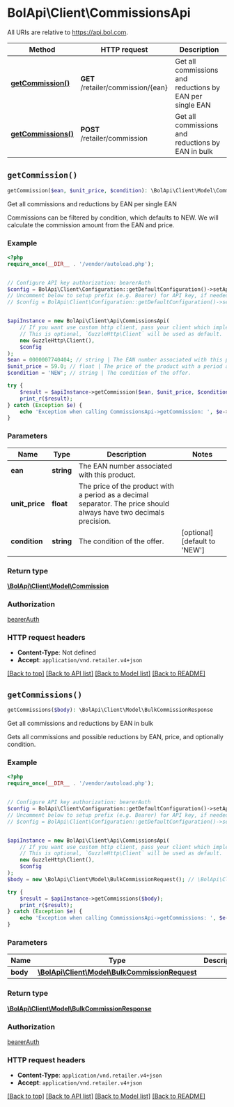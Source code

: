 # BolApi\Client\CommissionsApi

All URIs are relative to https://api.bol.com.

Method | HTTP request | Description
------------- | ------------- | -------------
[**getCommission()**](CommissionsApi.md#getCommission) | **GET** /retailer/commission/{ean} | Get all commissions and reductions by EAN per single EAN
[**getCommissions()**](CommissionsApi.md#getCommissions) | **POST** /retailer/commission | Get all commissions and reductions by EAN in bulk


## `getCommission()`

```php
getCommission($ean, $unit_price, $condition): \BolApi\Client\Model\Commission
```

Get all commissions and reductions by EAN per single EAN

Commissions can be filtered by condition, which defaults to NEW. We will calculate the commission amount from the EAN and price.

### Example

```php
<?php
require_once(__DIR__ . '/vendor/autoload.php');


// Configure API key authorization: bearerAuth
$config = BolApi\Client\Configuration::getDefaultConfiguration()->setApiKey('Authorization', 'YOUR_API_KEY');
// Uncomment below to setup prefix (e.g. Bearer) for API key, if needed
// $config = BolApi\Client\Configuration::getDefaultConfiguration()->setApiKeyPrefix('Authorization', 'Bearer');


$apiInstance = new BolApi\Client\Api\CommissionsApi(
    // If you want use custom http client, pass your client which implements `GuzzleHttp\ClientInterface`.
    // This is optional, `GuzzleHttp\Client` will be used as default.
    new GuzzleHttp\Client(),
    $config
);
$ean = 0000007740404; // string | The EAN number associated with this product.
$unit_price = 59.0; // float | The price of the product with a period as a decimal separator. The price should always have two decimals precision.
$condition = 'NEW'; // string | The condition of the offer.

try {
    $result = $apiInstance->getCommission($ean, $unit_price, $condition);
    print_r($result);
} catch (Exception $e) {
    echo 'Exception when calling CommissionsApi->getCommission: ', $e->getMessage(), PHP_EOL;
}
```

### Parameters

Name | Type | Description  | Notes
------------- | ------------- | ------------- | -------------
 **ean** | **string**| The EAN number associated with this product. |
 **unit_price** | **float**| The price of the product with a period as a decimal separator. The price should always have two decimals precision. |
 **condition** | **string**| The condition of the offer. | [optional] [default to &#39;NEW&#39;]

### Return type

[**\BolApi\Client\Model\Commission**](../Model/Commission.md)

### Authorization

[bearerAuth](../../README.md#bearerAuth)

### HTTP request headers

- **Content-Type**: Not defined
- **Accept**: `application/vnd.retailer.v4+json`

[[Back to top]](#) [[Back to API list]](../../README.md#endpoints)
[[Back to Model list]](../../README.md#models)
[[Back to README]](../../README.md)

## `getCommissions()`

```php
getCommissions($body): \BolApi\Client\Model\BulkCommissionResponse
```

Get all commissions and reductions by EAN in bulk

Gets all commissions and possible reductions by EAN, price, and optionally condition.

### Example

```php
<?php
require_once(__DIR__ . '/vendor/autoload.php');


// Configure API key authorization: bearerAuth
$config = BolApi\Client\Configuration::getDefaultConfiguration()->setApiKey('Authorization', 'YOUR_API_KEY');
// Uncomment below to setup prefix (e.g. Bearer) for API key, if needed
// $config = BolApi\Client\Configuration::getDefaultConfiguration()->setApiKeyPrefix('Authorization', 'Bearer');


$apiInstance = new BolApi\Client\Api\CommissionsApi(
    // If you want use custom http client, pass your client which implements `GuzzleHttp\ClientInterface`.
    // This is optional, `GuzzleHttp\Client` will be used as default.
    new GuzzleHttp\Client(),
    $config
);
$body = new \BolApi\Client\Model\BulkCommissionRequest(); // \BolApi\Client\Model\BulkCommissionRequest

try {
    $result = $apiInstance->getCommissions($body);
    print_r($result);
} catch (Exception $e) {
    echo 'Exception when calling CommissionsApi->getCommissions: ', $e->getMessage(), PHP_EOL;
}
```

### Parameters

Name | Type | Description  | Notes
------------- | ------------- | ------------- | -------------
 **body** | [**\BolApi\Client\Model\BulkCommissionRequest**](../Model/BulkCommissionRequest.md)|  | [optional]

### Return type

[**\BolApi\Client\Model\BulkCommissionResponse**](../Model/BulkCommissionResponse.md)

### Authorization

[bearerAuth](../../README.md#bearerAuth)

### HTTP request headers

- **Content-Type**: `application/vnd.retailer.v4+json`
- **Accept**: `application/vnd.retailer.v4+json`

[[Back to top]](#) [[Back to API list]](../../README.md#endpoints)
[[Back to Model list]](../../README.md#models)
[[Back to README]](../../README.md)
